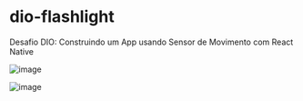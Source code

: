 # dio-flashlight
 Desafio DIO: Construindo um App usando Sensor de Movimento com React Native

![image](https://user-images.githubusercontent.com/98122346/175106004-d8e5108f-9e3b-4769-a3f5-06fee31036b2.png)

![image](https://user-images.githubusercontent.com/98122346/175105826-35b02d29-95c8-4a53-a924-24f9ad574be2.png)
